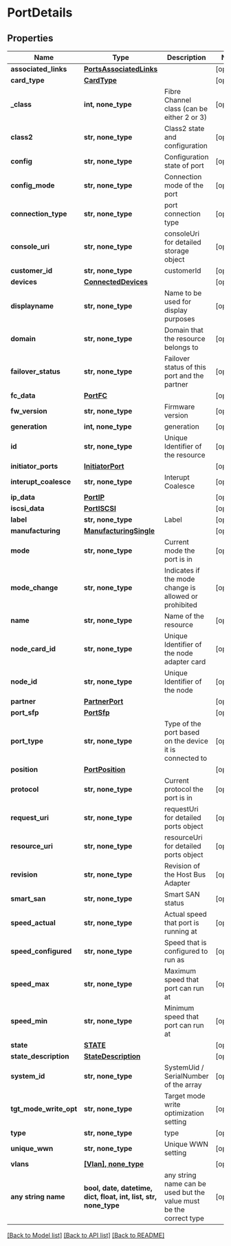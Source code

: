 # PortDetails


## Properties
Name | Type | Description | Notes
------------ | ------------- | ------------- | -------------
**associated_links** | [**PortsAssociatedLinks**](PortsAssociatedLinks.md) |  | [optional] 
**card_type** | [**CardType**](CardType.md) |  | [optional] 
**_class** | **int, none_type** | Fibre Channel class (can be either 2 or 3) | [optional] 
**class2** | **str, none_type** | Class2 state and configuration | [optional] 
**config** | **str, none_type** | Configuration state of port | [optional] 
**config_mode** | **str, none_type** | Connection mode of the port | [optional] 
**connection_type** | **str, none_type** | port connection type | [optional] 
**console_uri** | **str, none_type** | consoleUri for detailed storage object | [optional] 
**customer_id** | **str, none_type** | customerId | [optional] 
**devices** | [**ConnectedDevices**](ConnectedDevices.md) |  | [optional] 
**displayname** | **str, none_type** | Name to be used for display purposes | [optional] 
**domain** | **str, none_type** | Domain that the resource belongs to | [optional] 
**failover_status** | **str, none_type** | Failover status of this port and the partner | [optional] 
**fc_data** | [**PortFC**](PortFC.md) |  | [optional] 
**fw_version** | **str, none_type** | Firmware version | [optional] 
**generation** | **int, none_type** | generation | [optional] 
**id** | **str, none_type** | Unique Identifier of the resource | [optional] 
**initiator_ports** | [**InitiatorPort**](InitiatorPort.md) |  | [optional] 
**interupt_coalesce** | **str, none_type** | Interupt Coalesce | [optional] 
**ip_data** | [**PortIP**](PortIP.md) |  | [optional] 
**iscsi_data** | [**PortISCSI**](PortISCSI.md) |  | [optional] 
**label** | **str, none_type** | Label | [optional] 
**manufacturing** | [**ManufacturingSingle**](ManufacturingSingle.md) |  | [optional] 
**mode** | **str, none_type** | Current mode the port is in | [optional] 
**mode_change** | **str, none_type** | Indicates if the mode change is allowed or prohibited | [optional] 
**name** | **str, none_type** | Name of the resource | [optional] 
**node_card_id** | **str, none_type** | Unique Identifier of the node adapter card | [optional] 
**node_id** | **str, none_type** | Unique Identifier of the node | [optional] 
**partner** | [**PartnerPort**](PartnerPort.md) |  | [optional] 
**port_sfp** | [**PortSfp**](PortSfp.md) |  | [optional] 
**port_type** | **str, none_type** | Type of the port based on the device it is connected to | [optional] 
**position** | [**PortPosition**](PortPosition.md) |  | [optional] 
**protocol** | **str, none_type** | Current protocol the port is in | [optional] 
**request_uri** | **str, none_type** | requestUri for detailed ports object | [optional] 
**resource_uri** | **str, none_type** | resourceUri for detailed ports object | [optional] 
**revision** | **str, none_type** | Revision of the Host Bus Adapter | [optional] 
**smart_san** | **str, none_type** | Smart SAN status | [optional] 
**speed_actual** | **str, none_type** | Actual speed that port is running at | [optional] 
**speed_configured** | **str, none_type** | Speed that is configured to run as | [optional] 
**speed_max** | **str, none_type** | Maximum speed that port can run at | [optional] 
**speed_min** | **str, none_type** | Minimum speed that port can run at | [optional] 
**state** | [**STATE**](STATE.md) |  | [optional] 
**state_description** | [**StateDescription**](StateDescription.md) |  | [optional] 
**system_id** | **str, none_type** | SystemUid / SerialNumber of the array | [optional] 
**tgt_mode_write_opt** | **str, none_type** | Target mode write optimization setting | [optional] 
**type** | **str, none_type** | type | [optional] 
**unique_wwn** | **str, none_type** | Unique WWN setting | [optional] 
**vlans** | [**[Vlan], none_type**](Vlan.md) |  | [optional] 
**any string name** | **bool, date, datetime, dict, float, int, list, str, none_type** | any string name can be used but the value must be the correct type | [optional]

[[Back to Model list]](../README.md#documentation-for-models) [[Back to API list]](../README.md#documentation-for-api-endpoints) [[Back to README]](../README.md)



